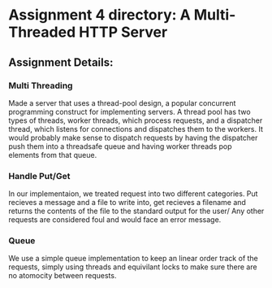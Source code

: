 # Assignment 4 directory: A Multi-Threaded HTTP Server

## Assignment Details:

### Multi Threading
Made a server that uses a thread-pool design, a popular concurrent programming construct for implementing
servers. A thread pool has two types of threads, worker threads, which process requests, and a dispatcher
thread, which listens for connections and dispatches them to the workers. It would probably make sense to
dispatch requests by having the dispatcher push them into a threadsafe queue and having worker threads pop elements from that queue.

### Handle Put/Get
In our implementaion, we treated request into two different categories.
Put recieves a message and a file to write into, get recieves a filename 
and returns the contents of the file to the standard output for the user/
Any other requests are considered foul and would face an error message.

### Queue
We use a simple queue implementation to keep an linear order track of 
the requests, simply using threads and equivilant locks to make sure
there are no atomocity between requests.